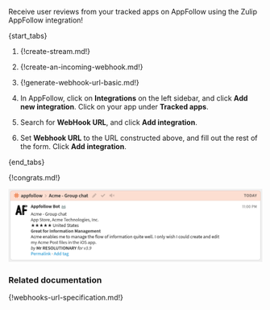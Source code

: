 Receive user reviews from your tracked apps on AppFollow
using the Zulip AppFollow integration!

{start_tabs}

1. {!create-stream.md!}

1. {!create-an-incoming-webhook.md!}

1. {!generate-webhook-url-basic.md!}

1. In AppFollow, click on **Integrations** on the left sidebar, and click **Add new integration**.
Click on your app under **Tracked apps**.

1. Search for **WebHook URL**, and click **Add integration**.

1. Set **Webhook URL** to the URL constructed above, and fill out the rest
of the form. Click **Add integration**.

{end_tabs}

{!congrats.md!}

![](/static/images/integrations/appfollow/001.png)

### Related documentation

{!webhooks-url-specification.md!}